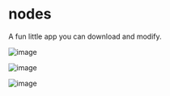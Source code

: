 # nodes
A fun little app you can download and modify.

![image](https://github.com/TheExoteric/nodes/assets/1014630/45cf2125-fece-4a4f-9c98-dfbb39f36952)

![image](https://github.com/TheExoteric/nodes/assets/1014630/84c06846-66db-4e48-9fb7-286dffe6b039)

![image](https://github.com/TheExoteric/nodes/assets/1014630/46819972-5c85-473c-9239-07f69f68446b)
